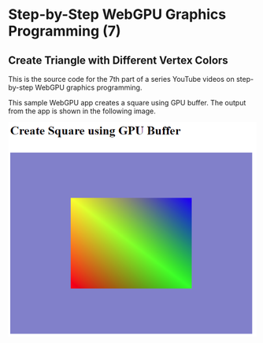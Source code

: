 # Step-by-Step WebGPU Graphics Programming (7) 
## Create Triangle with Different Vertex Colors 

This is the source code for the 7th part of a series YouTube videos on step-by-step WebGPU graphics programming.

This sample WebGPU app creates a square using GPU buffer. The output from the app is shown in the following image.

![image01](dist/assets/image01.png)

